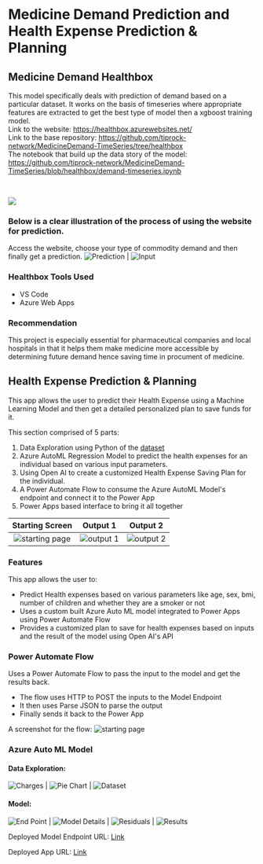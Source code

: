 # Medicine Demand Prediction and Health Expense Prediction & Planning

## Medicine Demand Healthbox
This model specifically deals with prediction of demand based on a particular dataset. It works on the basis of timeseries where appropriate features are extracted to get the best type of model then a xgboost training model.
<br>
Link to the website: https://healthbox.azurewebsites.net/
<br>
Link to the base repository: https://github.com/tiprock-network/MedicineDemand-TimeSeries/tree/healthbox
<br>
The notebook that build up the data story of the model: https://github.com/tiprock-network/MedicineDemand-TimeSeries/blob/healthbox/demand-timeseries.ipynb

<br>

![](https://github.com/tiprock-network/MedicineDemand-TimeSeries/blob/main/assets/homehealthbx.png?raw=true)

### Below is a clear illustration of the process of using the website for prediction.

Access the website, choose your type of commodity demand and then finally get a prediction.
![Prediction](https://github.com/tiprock-network/MedicineDemand-TimeSeries/blob/main/assets/prediction.png?raw=true) | ![Input](https://github.com/tiprock-network/MedicineDemand-TimeSeries/blob/main/assets/entry.png?raw=true)

### Healthbox Tools Used

* VS Code
* Azure Web Apps

### Recommendation
This project is especially essential for pharmaceutical companies and local hospitals in that it helps them make medicine more accessible by determining future demand hence saving time in procument of medicine.

## Health Expense Prediction & Planning
This app allows the user to predict their Health Expense using a Machine Learning Model and then get a detailed personalized plan to save funds for it.

This section comprised of 5 parts:
1. Data Exploration using Python of the [dataset](https://www.kaggle.com/datasets/mirichoi0218/insurance)
2. Azure AutoML Regression Model to predict the health expenses for an individual based on various input parameters.
3. Using Open AI to create a customized Health Expense Saving Plan for the individual.
4. A Power Automate Flow to consume the Azure AutoML Model's endpoint and connect it to the Power App
5. Power Apps based interface to bring it all together

|Starting Screen|Output 1 |Output 2 |
:-------------------------:|:-------------------------:|:-------------------------:
![starting page](assets/startScreen.jpg) | ![output 1](assets/output1.jpg) | ![output 2](assets/output2.jpg)

### Features
This app allows the user to:
* Predict Health expenses based on various parameters like age, sex, bmi, number of children and whether they are a smoker or not
* Uses a custom built Azure Auto ML model integrated to Power Apps using Power Automate Flow
* Provides a customized plan to save for health expenses based on inputs and the result of the model using Open AI's API

### Power Automate Flow
Uses a Power Automate Flow to pass the input to the model and get the results back.

* The flow uses HTTP to POST the inputs to the Model Endpoint
* It then uses Parse JSON to parse the output
* Finally sends it back to the Power App

A screenshot for the flow:
![starting page](assets/PowerAutomateFlow.jpg)

### Azure Auto ML Model

#### Data Exploration:
![Charges](assets/charges.png) | ![Pie Chart](assets/piechart.png) | ![Dataset](assets/dataset.jpg)

#### Model:
![End Point](assets/endpoint.jpg) | ![Model Details](assets/modeldetails.jpg) | ![Residuals](assets/residuals.jpg) | ![Results](assets/results.jpg)

Deployed Model Endpoint URL: [Link](http://c692c678-bd90-41d8-ac5f-5d1d140d196e.centralindia.azurecontainer.io/score)

Deployed App URL: [Link](https://apps.powerapps.com/play/e/cf46801e-aa6d-4a32-a161-692e900c34cc/a/6f7695e5-11d7-4fa1-96e9-bd0aae6bd6f7?tenantId=84c31ca0-ac3b-4eae-ad11-519d80233e6f)
